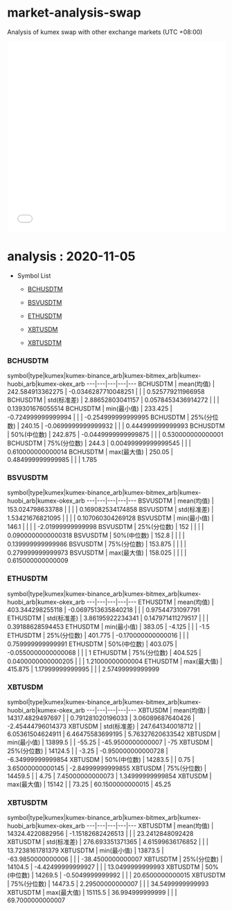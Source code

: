 # market-analysis-swap
Analysis of kumex swap with other exchange markets (UTC +08:00)

<iframe width="100%" height="440" src="./data.html" frameborder="no" border="0" scrolling="no"></iframe>

# analysis : 2020-11-05
* Symbol List

  * [BCHUSDTM](#bchusdtm)

  * [BSVUSDTM](#bsvusdtm)

  * [ETHUSDTM](#ethusdtm)

  * [XBTUSDM](#xbtusdm)

  * [XBTUSDTM](#xbtusdtm)


### BCHUSDTM

symbol|type|kumex|kumex-binance_arb|kumex-bitmex_arb|kumex-huobi_arb|kumex-okex_arb
---|---|---|---|---
BCHUSDTM | mean(均值) | 242.584913362275 | -0.0346287710048251 |  |  | 0.525779211966958
BCHUSDTM | std(标准差) | 2.88652803041157 | 0.0578453436914272 |  |  | 0.139301676055514
BCHUSDTM | min(最小值) | 233.425 | -0.724999999999994 |  |  | -0.254999999999995
BCHUSDTM | 25%(分位数) | 240.15 | -0.0699999999999932 |  |  | 0.444999999999993
BCHUSDTM | 50%(中位数) | 242.875 | -0.0449999999999875 |  |  | 0.530000000000001
BCHUSDTM | 75%(分位数) | 244.3 | 0.00499999999999545 |  |  | 0.610000000000014
BCHUSDTM | max(最大值) | 250.05 | 0.484999999999985 |  |  | 1.785


### BSVUSDTM

symbol|type|kumex|kumex-binance_arb|kumex-bitmex_arb|kumex-huobi_arb|kumex-okex_arb
---|---|---|---|---
BSVUSDTM | mean(均值) | 153.024798633788 |  |  |  | 0.169082534174858
BSVUSDTM | std(标准差) | 1.53421676821095 |  |  |  | 0.107060304269128
BSVUSDTM | min(最小值) | 146.1 |  |  |  | -2.01999999999998
BSVUSDTM | 25%(分位数) | 152 |  |  |  | 0.0900000000000318
BSVUSDTM | 50%(中位数) | 152.8 |  |  |  | 0.139999999999986
BSVUSDTM | 75%(分位数) | 153.875 |  |  |  | 0.279999999999973
BSVUSDTM | max(最大值) | 158.025 |  |  |  | 0.615000000000009


### ETHUSDTM

symbol|type|kumex|kumex-binance_arb|kumex-bitmex_arb|kumex-huobi_arb|kumex-okex_arb
---|---|---|---|---
ETHUSDTM | mean(均值) | 403.344298255118 | -0.0697513635840218 |  |  | 0.97544731097791
ETHUSDTM | std(标准差) | 3.86195922234341 | 0.147971411279517 |  |  | 0.39188628594453
ETHUSDTM | min(最小值) | 383.05 | -4.125 |  |  | -1.5
ETHUSDTM | 25%(分位数) | 401.775 | -0.170000000000016 |  |  | 0.759999999999991
ETHUSDTM | 50%(中位数) | 403.075 | -0.0550000000000068 |  |  | 1
ETHUSDTM | 75%(分位数) | 404.525 | 0.0400000000000205 |  |  | 1.21000000000004
ETHUSDTM | max(最大值) | 415.875 | 1.17999999999995 |  |  | 2.57499999999999


### XBTUSDM

symbol|type|kumex|kumex-binance_arb|kumex-bitmex_arb|kumex-huobi_arb|kumex-okex_arb
---|---|---|---|---
XBTUSDM | mean(均值) | 14317.4829497697 |  | 0.791281020196033 | 3.06089687640426 | -2.45444796014373
XBTUSDM | std(标准差) | 247.641340018712 |  | 6.05361504624911 | 6.46475583699195 | 5.76327620633542
XBTUSDM | min(最小值) | 13899.5 |  | -55.25 | -45.9500000000007 | -75
XBTUSDM | 25%(分位数) | 14124.5 |  | -3.25 | -0.950000000000728 | -6.34999999999854
XBTUSDM | 50%(中位数) | 14283.5 |  | 0.75 | 3.65000000000145 | -2.84999999999855
XBTUSDM | 75%(分位数) | 14459.5 |  | 4.75 | 7.45000000000073 | 1.34999999999854
XBTUSDM | max(最大值) | 15142 |  | 73.25 | 60.1500000000015 | 45.25


### XBTUSDTM

symbol|type|kumex|kumex-binance_arb|kumex-bitmex_arb|kumex-huobi_arb|kumex-okex_arb
---|---|---|---|---
XBTUSDTM | mean(均值) | 14324.4220882956 | -1.15182682426513 |  |  | 23.2412848092428
XBTUSDTM | std(标准差) | 276.693351371365 | 4.61599636176852 |  |  | 13.7238161781379
XBTUSDTM | min(最小值) | 13873.5 | -63.9850000000006 |  |  | -38.4500000000007
XBTUSDTM | 25%(分位数) | 14104.5 | -4.42499999999927 |  |  | 13.0499999999993
XBTUSDTM | 50%(中位数) | 14269.5 | -0.5049999999992 |  |  | 20.6500000000015
XBTUSDTM | 75%(分位数) | 14473.5 | 2.29500000000007 |  |  | 34.5499999999993
XBTUSDTM | max(最大值) | 15115.5 | 36.994999999999 |  |  | 69.7000000000007

